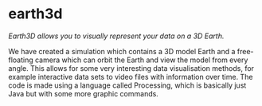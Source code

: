 # earth3d

*Earth3D allows you to visually represent your data on a 3D Earth.*

We have created a simulation which contains a 3D model Earth and a free-floating camera which can orbit the Earth and view the model from every angle. This allows for some very interesting data visualisation methods, for example interactive data sets to video files with information over time. The code is made using a language called Processing, which is basically just Java but with some more graphic commands.
